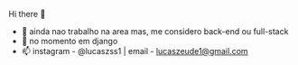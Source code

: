  Hi there 👋


- 🔭 ainda nao trabalho na area mas, me considero back-end ou full-stack
- 🌱 no momento em django
- 📫 instagram - @lucaszss1 | email - lucaszeude1@gmail.com